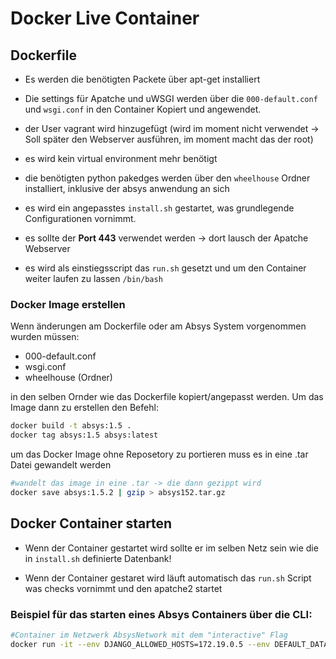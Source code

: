 # Docker Live Container

## Dockerfile

- Es werden die benötigten Packete über apt-get installiert

- Die settings für Apatche und uWSGI werden über die `000-default.conf` und `wsgi.conf` in den Container Kopiert und angewendet.

- der User vagrant wird hinzugefügt (wird im moment nicht verwendet -> Soll später den Webserver ausführen, im moment macht das der root)

- es wird kein virtual environment mehr benötigt 

- die benötigten python pakedges werden über den `wheelhouse` Ordner installiert, inklusive der absys anwendung an sich

- es wird ein angepasstes `install.sh` gestartet, was grundlegende Configurationen vornimmt.

- es sollte der **Port 443** verwendet werden -> dort lausch der Apatche Webserver

- es wird als einstiegsscript das `run.sh` gesetzt und um den Container weiter laufen zu lassen `/bin/bash`

### Docker Image erstellen
Wenn änderungen am Dockerfile oder am Absys System vorgenommen wurden müssen:
- 000-default.conf
- wsgi.conf
- wheelhouse (Ordner)

in den selben Ornder wie das Dockerfile kopiert/angepasst werden. Um das Image dann zu erstellen den Befehl:

```bash
docker build -t absys:1.5 .
docker tag absys:1.5 absys:latest
```

um das Docker Image ohne Reposetory zu portieren muss es in eine .tar Datei gewandelt werden

```bash
#wandelt das image in eine .tar -> die dann gezippt wird
docker save absys:1.5.2 | gzip > absys152.tar.gz
```

## Docker Container starten

- Wenn der Container gestartet wird sollte er im selben Netz sein wie die in `install.sh` definierte Datenbank!

- Wenn der Container gestaret wird läuft automatisch das `run.sh` Script was checks vornimmt und den apatche2 startet

### Beispiel für das starten eines Absys Containers über die CLI:
```bash
#Container im Netzwerk AbsysNetwork mit dem "interactive" Flag
docker run -it --env DJANGO_ALLOWED_HOSTS=172.19.0.5 --env DEFAULT_DATABASE_URL=postgres://absys:absys@875128a60a85/absys --network=AbsysNetwork absys:1.5.2 
```

